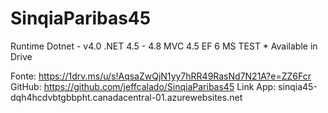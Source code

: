 # SinqiaParibas45

Runtime
Dotnet - v4.0
.NET 4.5 - 4.8
MVC 4.5
EF 6
MS TEST * Available in Drive

Fonte: https://1drv.ms/u/s!AqsaZwQjN1yy7hRR49RasNd7N21A?e=ZZ6Fcr
GitHub: https://github.com/jeffcalado/SinqiaParibas45
Link App: sinqia45-dqh4hcdvbtgbbpht.canadacentral-01.azurewebsites.net


